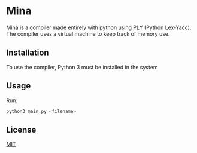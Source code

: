 # Mina

Mina is a compiler made entirely with python using PLY (Python Lex-Yacc).
The compiler uses a virtual machine to keep track of memory use.

## Installation

To use the compiler, Python 3 must be installed in the system

## Usage

Run:

```python
python3 main.py <filename>
```

## License

[MIT](https://choosealicense.com/licenses/mit/)
